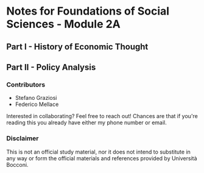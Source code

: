 # Notes for Foundations of Social Sciences - Module 2A
## Part I - History of Economic Thought
## Part II - Policy Analysis

### Contributors
- Stefano Graziosi
- Federico Mellace

Interested in collaborating? Feel free to reach out! Chances are that if you're reading this you already have either my phone number or email.

### Disclaimer

This is not an official study material, nor it does not intend to substitute in any way or form the official materials and references provided by Università Bocconi.

